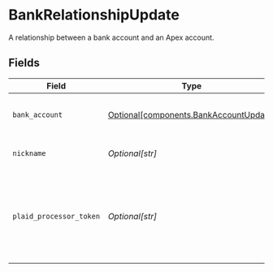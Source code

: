 # BankRelationshipUpdate

A relationship between a bank account and an Apex account.


## Fields

| Field                                                                                       | Type                                                                                        | Required                                                                                    | Description                                                                                 | Example                                                                                     |
| ------------------------------------------------------------------------------------------- | ------------------------------------------------------------------------------------------- | ------------------------------------------------------------------------------------------- | ------------------------------------------------------------------------------------------- | ------------------------------------------------------------------------------------------- |
| `bank_account`                                                                              | [Optional[components.BankAccountUpdate]](../../models/components/bankaccountupdate.md)      | :heavy_minus_sign:                                                                          | A representation of a bank account.                                                         |                                                                                             |
| `nickname`                                                                                  | *Optional[str]*                                                                             | :heavy_minus_sign:                                                                          | The nickname of the bank relationship.                                                      | My Primary Bank                                                                             |
| `plaid_processor_token`                                                                     | *Optional[str]*                                                                             | :heavy_minus_sign:                                                                          | A processor token from Plaid (vendor). Required if using `PLAID_TOKEN` verification method. | processor-sandbox-b03434a75-801-4000-990c-eb404cc                                           |